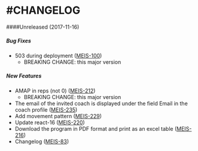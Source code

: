 #CHANGELOG
==========

####Unreleased  (2017-11-16)

##### Bug Fixes

*  503 during deployment ([MEIS-100](https://jira.kingmuffin.com/browse/MEIS-100))
    - BREAKING CHANGE: this major version

##### New Features

*  AMAP in reps (not 0) ([MEIS-212](https://jira.kingmuffin.com/browse/MEIS-212))
    - BREAKING CHANGE: this major version
*  The email of the invited coach is displayed under the field Email in the coach profile ([MEIS-235](https://jira.kingmuffin.com/browse/MEIS-235))
*  Add movement pattern ([MEIS-229](https://jira.kingmuffin.com/browse/MEIS-229))
*  Update react-16 ([MEIS-220](https://jira.kingmuffin.com/browse/MEIS-220))
*  Download the program in PDF format and print as an excel table ([MEIS-216](https://jira.kingmuffin.com/browse/MEIS-216))
*  Changelog ([MEIS-83](https://jira.kingmuffin.com/browse/MEIS-83))
